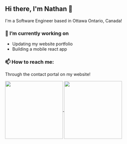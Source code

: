 ## Hi there, I'm Nathan 👋

I'm a Software Engineer based in Ottawa Ontario, Canada!

### 🔭 I’m currently working on
* Updating my website portfolio
* Building a mobile react app

### 📫 How to reach me:
Through the contact portal on
<a href="https://nathanmacdiarmid.com/contact" style="text-decoration:none;">
  my website!
</a>

<a href="https://shorturl.at/t2udx">
  <img height=190 align="center" src="https://github-readme-stats.vercel.app/api?username=NathanMacDiarmid&rank_icon=github&hide=contribs&show_icons=true&theme=tokyonight" />
</a>
<a href="https://shorturl.at/lF9TG">
  <img height=190 align="center" src="https://github-readme-stats.vercel.app/api/top-langs?username=NathanMacDiarmid&layout=compact&langs_count=8&card_width=320&theme=tokyonight" />
</a>

<!--
**NathanMacDiarmid/NathanMacDiarmid** is a ✨ _special_ ✨ repository because its `README.md` (this file) appears on your GitHub profile.

Here are some ideas to get you started:

- 🔭 I’m currently working on ...
- 🌱 I’m currently learning ...
- 👯 I’m looking to collaborate on ...
- 🤔 I’m looking for help with ...
- 💬 Ask me about ...
- 📫 How to reach me: ...
- 😄 Pronouns: ...
- ⚡ Fun fact: ...
-->
